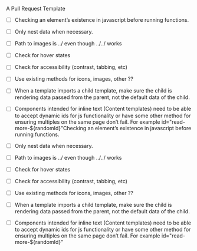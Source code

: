A Pull Request Template

- [ ] Checking an element’s existence in javascript before running functions. 

- [ ] Only nest data when necessary.

- [ ] Path to images is ../ even though ../../ works

- [ ] Check for hover states

- [ ] Check for accessibility (contrast, tabbing, etc)

- [ ] Use existing methods for icons, images, other ??

- [ ] When a template imports a child template, make sure the child is rendering data passed from the parent, not the default data of the child.

- [ ] Components intended for inline text (Content templates) need to be able to accept dynamic ids for js functionality or have some other method for ensuring multiples on the same page don’t fail.  For example id="read-more-${randomId}"Checking an element’s existence in javascript before running functions. 

- [ ] Only nest data when necessary.

- [ ] Path to images is ../ even though ../../ works

- [ ] Check for hover states

- [ ] Check for accessibility (contrast, tabbing, etc)

- [ ] Use existing methods for icons, images, other ??

- [ ] When a template imports a child template, make sure the child is rendering data passed from the parent, not the default data of the child.

- [ ] Components intended for inline text (Content templates) need to be able to accept dynamic ids for js functionality or have some other method for ensuring multiples on the same page don’t fail.  For example id="read-more-${randomId}"
